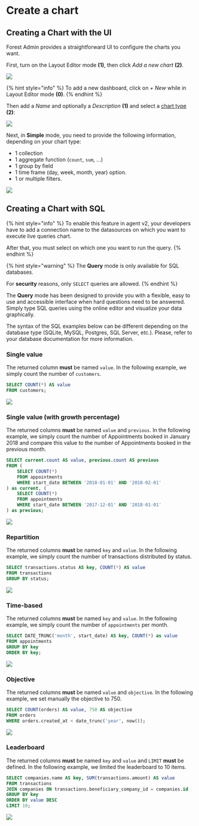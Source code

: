 # Create a chart

## Creating a Chart with the UI

Forest Admin provides a straightforward UI to configure the charts you want.

First, turn on the Layout Editor mode **(1)**, then click _Add a new chart_ **(2)**.

![](../../.gitbook/assets/2019-07-02_09.15.18.png)

{% hint style="info" %}
To add a new dashboard, click on _+ New_ while in Layout Editor mode **(0)**.
{% endhint %}

Then add a _Name_ and optionally a _Description_ **(1)** and select a [chart type](./#what-types-of-charts-exist-in-forest-admin) **(2)**:

![](../../.gitbook/assets/2019-07-02_09.23.00.png)

Next, in **Simple** mode, you need to provide the following information, depending on your chart type:

* 1 collection
* 1 aggregate function (`count`, `sum`, …)
* 1 group by field
* 1 time frame (day, week, month, year) option.
* 1 or multiple filters.

![](../../.gitbook/assets/2019-07-02_10.47.13.png)

## Creating a Chart with SQL

{% hint style="info" %}
To enable this feature in agent v2, your developers have to add a connection name to the datasources on which you want to execute live queries chart.

After that, you must select on which one you want to run the query.
{% endhint %}

{% hint style="warning" %}
The **Query** mode is only available for SQL databases.

For **security** reasons, only `SELECT` queries are allowed.
{% endhint %}

The **Query** mode has been designed to provide you with a flexible, easy to use and accessible interface when hard questions need to be answered. Simply type SQL queries using the online editor and visualize your data graphically.

The syntax of the SQL examples below can be different depending on the database type (SQLite, MySQL, Postgres, SQL Server, etc.). Please, refer to your database documentation for more information.

### Single value

The returned column **must** be named `value`. In the following example, we simply count the number of `customers`.

```sql
SELECT COUNT(*) AS value
FROM customers;
```

![](../../.gitbook/assets/2019-07-02_10.50.31.png)

### Single value (with growth percentage)

The returned columns **must** be named `value` and `previous`. In the following example, we simply count the number of Appointments booked in January 2018 and compare this value to the number of Appointments booked in the previous month.

```sql
SELECT current.count AS value, previous.count AS previous
FROM (
    SELECT COUNT(*)
    FROM appointments
    WHERE start_date BETWEEN '2018-01-01' AND '2018-02-01'
) as current, (
    SELECT COUNT(*)
    FROM appointments
    WHERE start_date BETWEEN '2017-12-01' AND '2018-01-01'
) as previous;
```

![](../../.gitbook/assets/2019-07-02_10.53.33.png)

### Repartition

The returned columns **must** be named `key` and `value`. In the following example, we simply count the number of transactions distributed by status.

```sql
SELECT transactions.status AS key, COUNT(*) AS value
FROM transactions
GROUP BY status;
```

![](../../.gitbook/assets/2019-07-02_14.08.05.png)

### Time-based

The returned columns **must** be named `key` and `value`. In the following example, we simply count the number of `appointments` per month.

```sql
SELECT DATE_TRUNC('month', start_date) AS key, COUNT(*) as value
FROM appointments
GROUP BY key
ORDER BY key;
```

![](<../../.gitbook/assets/2019-07-02_14.10.02 (1) (1).png>)

### Objective

The returned columns **must** be named `value` and `objective`. In the following example, we set manually the objective to 750.

```sql
SELECT COUNT(orders) AS value, 750 AS objective
FROM orders
WHERE orders.created_at < date_trunc('year', now());
```

![](../../.gitbook/assets/2019-07-02_14.16.46.png)

### Leaderboard

The returned columns **must** be named `key` and `value` and `LIMIT` **must** be defined. In the following example, we limited the leaderboard to 10 items.

```sql
SELECT companies.name AS key, SUM(transactions.amount) AS value
FROM transactions
JOIN companies ON transactions.beneficiary_company_id = companies.id
GROUP BY key
ORDER BY value DESC
LIMIT 10;
```

![](../../.gitbook/assets/2019-07-02_14.12.28.png)
